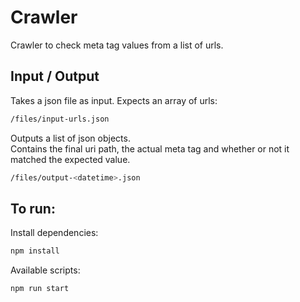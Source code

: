 # Crawler
Crawler to check meta tag values from a list of urls.

## Input / Output
Takes a json file as input. Expects an array of urls:
```bash
/files/input-urls.json
```
Outputs a list of json objects. <br/>
Contains the final uri path, the actual meta tag and whether or not it matched the expected value.
```bash
/files/output-<datetime>.json
```

## To run:
Install dependencies:
```bash
npm install
```
Available scripts:
```bash
npm run start
```
